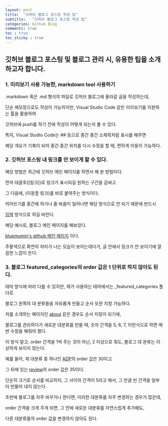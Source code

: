 ```yaml
---
layout: post
title:  "깃허브 블로그 포스팅 작성 팁"
subtitle:   "깃허브 블로그 포스팅 작성 팁"
categories: Github Blog
comments: true
toc : true
toc_sticky : true
---
```


## 깃허브 블로그 포스팅 및 블로그 관리 시, 유용한 팁을 소개하고자 합니다.

### 1. 미리보기 사용 가능한, markdown tool 사용하기

.markdown 혹은 .md 형식의 파일로 깃허브 블로그에 올라갈 글을 작성하는데,

단순 메모장으로도 작성이 가능하지만, Visual Studio Code 같은 미리보기를 지원하는 툴을 활용하여

깃허브에 push를 하기 전에 작성이 어떻게 되는지 볼 수 있다.

특히, Visual Studio Code는 ## 등으로 중간 중간 소제목처럼 표시를 해주면

해당 개요가 기록이 되어 중간 중간 위치를 다시 수정을 할 때, 편하게 이동이 가능하다.

### 2. 깃허브 포스팅 내 링크를 안 보이게 할 수 있다.

해당 방법은 최근에 깃허브 메인 페이지를 하면서 해 본 방법이다.

먼저 대괄호([링크])로 링크가 표시되길 원하는 구간을 감싸고

그 다음에, (이동할 링크)를 바로 붙여주는 방식이다.

띄어쓰기를 중간에 하거나 줄 바꿈이 일어나면 해당 방식으로 안 되기 때문에 반드시

[입력](링크) 방식으로 하길 바란다.

해당 예시로, 블로그 메인 페이지를 해보았다.

[bluemumin's github 메인 페이지](https://bluemumin.github.io/) 이다.

주황색으로 확연히 차이가 나는 모습이 보이는데다가, 글 안에서 링크가 안 보이기에 깔끔한 느낌이 든다.

### 3. 블로그 featured_categories의 order 값은 1 단위로 하지 않아도 된다.

테마 방식에 따라 다를 수 있지만, 제가 사용하는 테마에서는 _featured_categories 폴더로

블로그 왼쪽의 대 분류들을 자유롭게 만들고 순서 또한 지정 가능하다.

저를 소개하는 페이지인 [about](https://bluemumin.github.io/about/) 같은 경우도 순서 지정이 되기에, 

블로그를 관리하다가 새로운 대분류를 만들 때, 숫자 간격을 5, 6, 7, 이런식으로 하면 매 번 수정을 해줘야 했다.

이 방식 말고, order 간격을 1씩 주는 것이 아닌, 2 이상으로 줘도, 블로그 대 분류는 이상하게 보이지 않는다.

예를 들어, 제 대분류 중 하나인 [ADP](https://bluemumin.github.io/category/adp/)의 order 값은 30이고

그 뒤에 있는 [review](https://bluemumin.github.io/category/review/)의 order 값은 35이다.

단순히 크기로 순서를 비교하지, 그 사이의 간격이 5라고 해서, 그 만큼 빈 간격을 일부러 만들어 내지 않는다.

초반에 블로그를 자주 바꾸거나 한다면, 이러한 대분류를 자주 변경하는 경우가 많은데,

order 간격을 크게 주게 되면, 그 안에 새로운 대분류를 자연스럽게 추가해도,

다른 대분류들의 order 값을 변경하지 않아도 된다.


